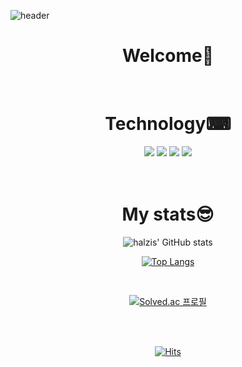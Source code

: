 ![header](https://capsule-render.vercel.app/api?type=waving&color=0:96ffff,100:5a5aff&height=270&text=halzis'%20github&fontColor=ffffff&fontSize=60&animation=twinkling)
<h1 align=center>Welcome👋</h1>
<br/>
<div align=center>
  <h1>Technology⌨</h1>
  <img src="https://img.shields.io/badge/HTML5-E34F26?style=flat-square&logo=HTML5&logoColor=white"/>
  <img src="https://img.shields.io/badge/CSS3-1572B6?style=flat-square&logo=CSS3&logoColor=white"/>
  <img src="https://img.shields.io/badge/JavaScript-F7DF1E?style=flat-square&logo=JavaScript&logoColor=white"/>
  <img src="https://img.shields.io/badge/Python-3776AB?style=flat-square&logo=Python&logoColor=white"/>
 </div>
<br/>
<br/>

<h1 align=center>My stats😎</h1>
<div align=center>

  ![halzis' GitHub stats](https://github-readme-stats.vercel.app/api?username=halzis&show_icons=true&theme=github_dark)
  
  [![Top Langs](https://github-readme-stats.vercel.app/api/top-langs/?username=halzis&layout=compact&theme=github_dark&langs_count=10)](https://github.com/anuraghazra/github-readme-stats)
</div>
<br/>
<div align=center>

  [![Solved.ac 프로필](http://mazassumnida.wtf/api/v2/generate_badge?boj=wltmdgh89)](https://solved.ac/wltmdgh89)
</div>

<br/>
<br/>
<div align=center>

[![Hits](https://hits.seeyoufarm.com/api/count/incr/badge.svg?url=https%3A%2F%2Fgithub.com%2Fhalzis&count_bg=%234F4FDB&title_bg=%23787878&icon=github.svg&icon_color=%23E7E7E7&title=hits&edge_flat=false)](https://hits.seeyoufarm.com)
</div>
